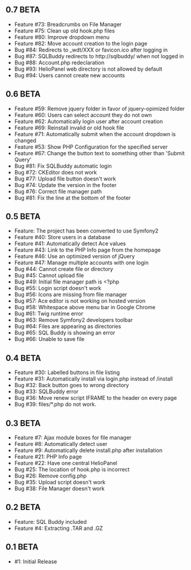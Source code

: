 ## 0.7 BETA ##
- Feature #73: Breadcrumbs on File Manager
- Feature #75: Clean up old hook.php files
- Feature #80: Improve dropdown menu
- Feature #82: Move account creation to the login page
- Bug #84: Redirects to _wdt/XXX or favicon.ico after logging in
- Bug #87: SQLBuddy redirects to http://sqlbuddy/ when not logged in
- Bug #88: Account.php redeclaration
- Bug #93: HelioPanel web directory is not allowed by default
- Bug #94: Users cannot create new accounts

## 0.6 BETA ##
- Feature #59: Remove jquery folder in favor of jquery-opimized folder
- Feature #60: Users can select account they do not own
- Feature #62: Automatically login user after account creation
- Feature #69: Reinstall invalid or old hook file
- Feature #71: Automatically submit when the account dropdown is changed
- Feature #53: Show PHP Configuration for the specified server
- Feature #67: Change the button text to something other than 'Submit Query'
- Bug #81: Fix SQLBuddy automatic login
- Bug #72: CKEditor does not work
- Bug #77: Upload file button doesn't work
- Bug #74: Update the version in the footer
- Bug #76: Correct file manager path
- Bug #81: Fix the line at the bottom of the footer

## 0.5 BETA ##
- Feature: The project has been converted to use Symfony2
- Feature #40: Store users in a database
- Feature #41: Automatically detect Ace values
- Feature #43: Link to the PHP Info page from the homepage
- Feature #46: Use an optimized version of jQuery
- Feature #47: Manage multiple accounts with one login
- Bug #44: Cannot create file or directory
- Bug #45: Cannot upload file
- Bug #49: Initial file manager path is <?php
- Bug #55: Login script doesn't work
- Bug #56: Icons are missing from file manager
- Bug #57: Ace editor is not working on hosted version
- Bug #58: Whitespace above menu bar in Google Chrome
- Bug #61: Twig runtime error
- Bug #63: Remove Symfony2 developers toolbar
- Bug #64: Files are appearing as directories
- Bug #65: SQL Buddy is showing an error
- Bug #66: Unable to save file

## 0.4 BETA ##
- Feature #30: Labelled buttons in file listing
- Feature #31: Automatically install via login.php instead of /install
- Bug #32: Back button goes to wrong directory
- Bug #33: SQLBuddy error
- Bug #36: Move renew script IFRAME to the header on every page
- Bug #39: files/*.php do not work.

## 0.3 BETA ##
- Feature #7: Ajax module boxes for file manager
- Feature #8: Automatically detect user
- Feature #9: Automatically delete install.php after installation
- Feature #21: PHP Info page
- Feature #22: Have one central HelioPanel
- Bug #25: The location of hook.php is incorrect
- Bug #26: Remove config.php
- Bug #35: Upload script doesn't work
- Bug #38: File Manager doesn't work

## 0.2 BETA ##
- Feature: SQL Buddy included
- Feature #4: Extracting .TAR and .GZ

## 0.1 BETA ##
- #1: Initial Release